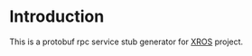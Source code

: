 # Introduction

This is a protobuf rpc service stub generator for [XROS](https://github.com/XROS/XROS) project.
